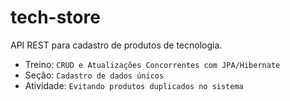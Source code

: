 # tech-store
API REST para cadastro de produtos de tecnologia.

* Treino: `CRUD e Atualizações Concorrentes com JPA/Hibernate`
* Seção: `Cadastro de dados únicos`
* Atividade: `Evitando produtos duplicados no sistema`
